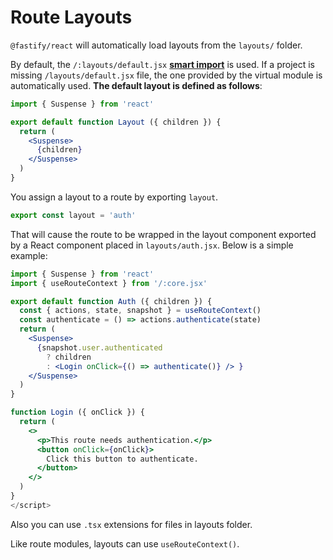 # Route Layouts

`@fastify/react` will automatically load layouts from the `layouts/` folder. 

By default, the `/:layouts/default.jsx` [**smart import**](/react/project-structure#smart-imports) is used. If a project is missing `/layouts/default.jsx` file, the one provided by the virtual module is automatically used. **The default layout is defined as follows**:

```jsx
import { Suspense } from 'react'

export default function Layout ({ children }) {
  return (
    <Suspense>
      {children}
    </Suspense>
  )
}
```

You assign a layout to a route by exporting `layout`. 

```js
export const layout = 'auth'
```

That will cause the route to be wrapped in the layout component exported by a React component placed in `layouts/auth.jsx`. Below is a simple example:

```jsx
import { Suspense } from 'react'
import { useRouteContext } from '/:core.jsx'

export default function Auth ({ children }) {
  const { actions, state, snapshot } = useRouteContext()
  const authenticate = () => actions.authenticate(state)
  return (
    <Suspense>
      {snapshot.user.authenticated
        ? children
        : <Login onClick={() => authenticate()} /> }
    </Suspense>
  )
}

function Login ({ onClick }) {
  return (
    <>
      <p>This route needs authentication.</p>
      <button onClick={onClick}>
        Click this button to authenticate.
      </button>
    </>
  )
}
</script>
```

Also you can use `.tsx` extensions for files in layouts folder.

Like route modules, layouts can use `useRouteContext()`.
